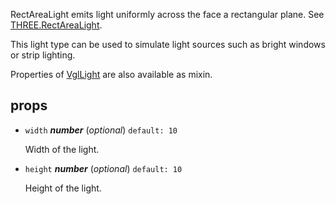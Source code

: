 RectAreaLight emits light uniformly across the face a rectangular plane. See
[THREE.RectAreaLight](https://threejs.org/docs/#api/en/lights/RectAreaLight).

This light type can be used to simulate light sources such as bright windows or strip lighting.

Properties of [VglLight](vgl-light) are also available as mixin. 

## props 

- `width` ***number*** (*optional*) `default: 10` 

  Width of the light. 

- `height` ***number*** (*optional*) `default: 10` 

  Height of the light. 

